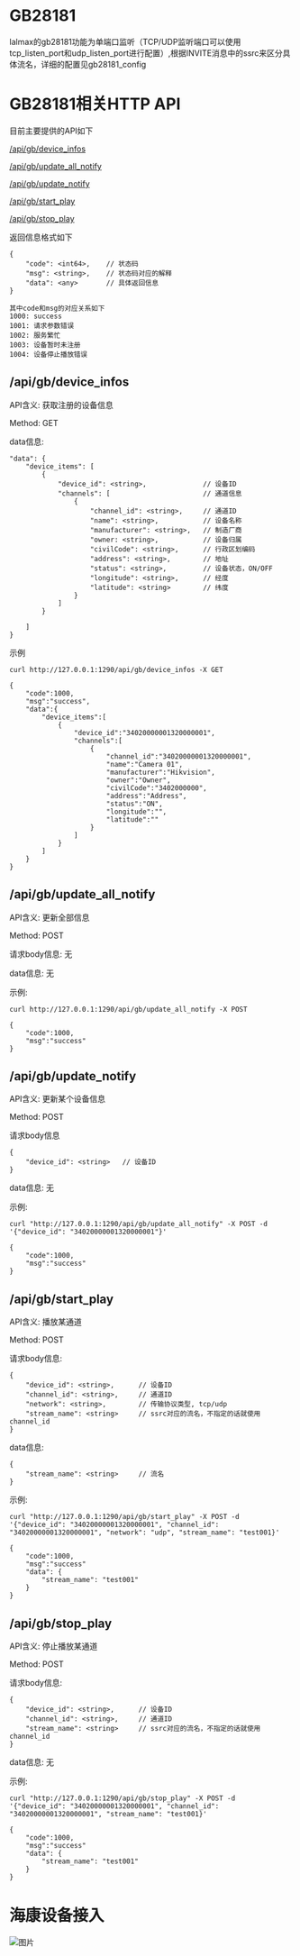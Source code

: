 # GB28181

lalmax的gb28181功能为单端口监听（TCP/UDP监听端口可以使用tcp_listen_port和udp_listen_port进行配置）,根据INVITE消息中的ssrc来区分具体流名，详细的配置见gb28181_config

# GB28181相关HTTP API

目前主要提供的API如下

[/api/gb/device_infos](#apigbdevice_infos)

[/api/gb/update_all_notify](#apigbupdate_all_notify)

[/api/gb/update_notify](#apigbupdate_notify)

[/api/gb/start_play](#apigbstart_play)

[/api/gb/stop_play](#apigbstop_play)


返回信息格式如下
```
{
    "code": <int64>,    // 状态码
    "msg": <string>,    // 状态码对应的解释
    "data": <any>       // 具体返回信息
}

其中code和msg的对应关系如下
1000: success
1001: 请求参数错误
1002: 服务繁忙
1003: 设备暂时未注册
1004: 设备停止播放错误
```

## /api/gb/device_infos
API含义: 获取注册的设备信息

Method: GET

data信息: 
```
"data": {
    "device_items": [
        {
            "device_id": <string>,              // 设备ID
            "channels": [                       // 通道信息
                {
                    "channel_id": <string>,     // 通道ID
                    "name": <string>,           // 设备名称
                    "manufacturer": <string>,   // 制造厂商
                    "owner: <string>,           // 设备归属
                    "civilCode": <string>,      // 行政区划编码
                    "address": <string>,        // 地址
                    "status": <string>,         // 设备状态，ON/OFF
                    "longitude": <string>,      // 经度
                    "latitude": <string>        // 纬度
                }
            ]
        }
       
    ]
}
```

示例
```
curl http://127.0.0.1:1290/api/gb/device_infos -X GET

{
    "code":1000,
    "msg":"success",
    "data":{
        "device_items":[
            {
                "device_id":"34020000001320000001",
                "channels":[
                    {
                        "channel_id":"34020000001320000001",
                        "name":"Camera 01",
                        "manufacturer":"Hikvision",
                        "owner":"Owner",
                        "civilCode":"3402000000",
                        "address":"Address",
                        "status":"ON",
                        "longitude":"",
                        "latitude":""
                    }
                ]
            }
        ]
    }
}
```


## /api/gb/update_all_notify
API含义: 更新全部信息

Method: POST

请求body信息: 无

data信息: 无

示例:
```
curl http://127.0.0.1:1290/api/gb/update_all_notify -X POST  

{
    "code":1000,
    "msg":"success"
}
```

## /api/gb/update_notify
API含义: 更新某个设备信息

Method: POST

请求body信息
```
{
    "device_id": <string>   // 设备ID
}
```

data信息: 无

示例:
```
curl "http://127.0.0.1:1290/api/gb/update_all_notify" -X POST -d '{"device_id": "34020000001320000001"}' 

{
    "code":1000,
    "msg":"success"
}
```

## /api/gb/start_play
API含义: 播放某通道

Method: POST

请求body信息:
```
{
    "device_id": <string>,      // 设备ID
    "channel_id": <string>,     // 通道ID
    "network": <string>,        // 传输协议类型, tcp/udp
    "stream_name": <string>     // ssrc对应的流名，不指定的话就使用channel_id
}
```

data信息:
```
{
    "stream_name": <string>     // 流名
}
```

示例:
```
curl "http://127.0.0.1:1290/api/gb/start_play" -X POST -d '{"device_id": "34020000001320000001", "channel_id": "34020000001320000001", "network": "udp", "stream_name": "test001}' 

{
    "code":1000,
    "msg":"success"
    "data": {
        "stream_name": "test001"
    }
}
```

## /api/gb/stop_play

API含义: 停止播放某通道

Method: POST

请求body信息:
```
{
    "device_id": <string>,      // 设备ID
    "channel_id": <string>,     // 通道ID
    "stream_name": <string>     // ssrc对应的流名，不指定的话就使用channel_id
}
```

data信息: 无

示例:
```
curl "http://127.0.0.1:1290/api/gb/stop_play" -X POST -d '{"device_id": "34020000001320000001", "channel_id": "34020000001320000001", "stream_name": "test001}' 

{
    "code":1000,
    "msg":"success"
    "data": {
        "stream_name": "test001"
    }
}
```

# 海康设备接入

![图片](../image/gb-hk.png)